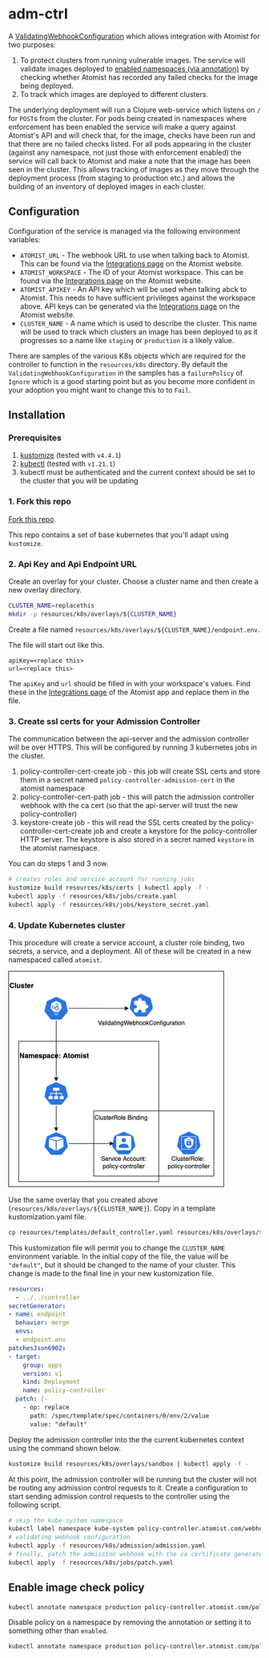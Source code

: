 # adm-ctrl

A [ValidatingWebhookConfiguration](https://kubernetes.io/docs/reference/access-authn-authz/admission-controllers/#validatingadmissionwebhook) which allows integration with Atomist for two purposes:

1) To protect clusters from running vulnerable images. The service will validate images deployed to [enabled namespaces (via annotation)](#enable-image-check-policy) by checking whether Atomist has recorded any failed checks for the image being deployed.
1) To track which images are deployed to different clusters.

The underlying deployment will run a Clojure web-service which listens on `/` for `POST`s from the cluster. For pods being created in namespaces where enforcement has been enabled the service will make a query against Atomist's API and will check that, for the image, checks have been run and that there are no failed checks listed. For all pods appearing in the cluster (against any namespace, not just those with enforcement enabled) the service will call back to Atomist and make a note that the image has been seen in the cluster. This allows tracking of images as they move through the deployment process (from staging to production etc.) and allows the building of an inventory of deployed images in each cluster.

## Configuration

Configuration of the service is managed via the following environment variables:

* `ATOMIST_URL` - The webhook URL to use when talking back to Atomist. This can be found via the [Integrations page](https://dso.atomist.com/r/auth/integrations) on the Atomist website.
* `ATOMIST_WORKSPACE` - The ID of your Atomist workspace. This can be found via the [Integrations page](https://dso.atomist.com/r/auth/integrations) on the Atomist website.
* `ATOMIST_APIKEY` - An API key which will be used when talking abck to Atomist. This needs to have sufficient privileges against the workspace above. API keys can be generated via the [Integrations page](https://dso.atomist.com/r/auth/integrations) on the Atomist website.
* `CLUSTER_NAME` - A name which is used to describe the cluster. This name will be used to track which clusters an image has been deployed to as it progresses so a name like `staging` or `production` is a likely value.

There are samples of the various K8s objects which are required for the controller to function in the `resources/k8s` directory. By default the `ValidatingWebhookConfiguration` in the samples has a `failurePolicy` of `Ignore` which is a good starting point but as you become more confident in your adoption you might want to change this to to `Fail`.

## Installation

### Prerequisites

1.  [kustomize][kustomize] (tested with `v4.4.1`)
2.  [kubectl][kubectl] (tested with `v1.21.1`)
3.  kubectl must be authenticated and the current context should be set to the cluster that you will be updating

[kustomize]: https://kubectl.docs.kubernetes.io/installation/kustomize/
[kubectl]: https://kubectl.docs.kubernetes.io/installation/kubectl/

### 1. Fork this repo

[Fork this repo](https://github.com/atomisthq/adm-ctrl/fork).

This repo contains a set of base kubernetes that you'll adapt using `kustomize`.

### 2. Api Key and Api Endpoint URL

Create an overlay for your cluster.  Choose a cluster name and then create a new overlay directory.

```bash
CLUSTER_NAME=replacethis
mkdir -p resources/k8s/overlays/${CLUSTER_NAME}
```

Create a file named `resources/k8s/overlays/${CLUSTER_NAME}/endpoint.env`.

The file will start out like this.

```properties
apiKey=<replace this>
url=<replace this>
```

The `apiKey` and `url` should be filled in with your workspace's values.  Find these in the [Integrations page](https://dso.atomist.com/r/auth/integrations) of the Atomist app and replace them in the file.

### 3. Create ssl certs for your Admission Controller

The communication between the api-server and the admission controller will be over HTTPS.  This will be configured by running 3 kubernetes jobs in the cluster.

1.  policy-controller-cert-create job - this job will create SSL certs and store them in a secret named `policy-controller-admission-cert` in the atomist namespace
2.  policy-controller-cert-path job - this will patch the admission controller webhook with the ca cert (so that the api-server will trust the new policy-controller)
3.  keystore-create job - this will read the SSL certs created by the policy-controller-cert-create job and create a keystore for the policy-controller HTTP server.  The keystore is also stored in a secret named `keystore` in the atomist namespace.

You can do steps 1 and 3 now.

```bash
# creates roles and service account for running jobs
kustomize build resources/k8s/certs | kubectl apply -f -
kubectl apply -f resources/k8s/jobs/create.yaml
kubectl apply -f resources/k8s/jobs/keystore_secret.yaml
```

### 4. Update Kubernetes cluster

This procedure will create a service account, a cluster role binding, two secrets, a service, and a deployment.  All of these will be created in a new namespaced called `atomist`.

![controller diagram](./docs/controller.png)

Use the same overlay that you created above (`resources/k8s/overlays/${CLUSTER_NAME}`).  Copy in a template kustomization.yaml file.

```bash
cp resources/templates/default_controller.yaml resources/k8s/overlays/${CLUSTER_NAME}/kustomization.yaml
```

This kustomization file will permit you to change the `CLUSTER_NAME` environment variable.
In the initial copy of the file, the value will be `"default"`, but it should be changed to the name of your cluster.  This change is made to the final line in your new kustomization file.

```yaml
resources:
  - ../../controller
secretGenerator:
- name: endpoint
  behavior: merge
  envs:
  - endpoint.env
patchesJson6902:
- target:
    group: apps
    version: v1
    kind: Deployment
    name: policy-controller
  patch: |-
    - op: replace
      path: /spec/template/spec/containers/0/env/2/value
      value: "default"
```

Deploy the admission controller into the the current kubernetes context using the command shown below.

```bash
kustomize build resources/k8s/overlays/sandbox | kubectl apply -f -
```

At this point, the admission controller will be running but the cluster will not be routing any admission control requests to it.  Create a configuration to start sending admission control requests to the controller using the following script.

```bash
# skip the kube-system namespace
kubectl label namespace kube-system policy-controller.atomist.com/webhook=ignore
# validating webhook configuration
kubectl apply -f resources/k8s/admission/admission.yaml
# finally, patch the admission webhook with the ca certificate generated earlier
kubectl apply -f resources/k8s/jobs/patch.yaml
```

## Enable image check policy

```bash
kubectl annotate namespace production policy-controller.atomist.com/policy=enabled
```

Disable policy on a namespace by removing the annotation or setting it to something other than `enabled`.

```bash
kubectl annotate namespace production policy-controller.atomist.com/policy-
```

[dynamic-admission-control]: https://kubernetes.io/docs/reference/access-authn-authz/extensible-admission-controllers/
